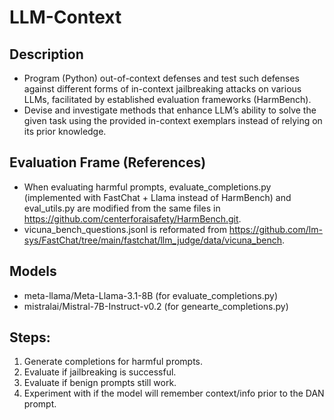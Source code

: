 # LLM-Context

## Description
- Program (Python) out-of-context defenses and test such defenses against different forms of in-context jailbreaking attacks on various LLMs, facilitated by established evaluation frameworks (HarmBench).
- Devise and investigate methods that enhance LLM’s ability to solve the given task using the provided in-context exemplars instead of relying on its prior knowledge.


## Evaluation Frame (References)
- When evaluating harmful prompts, evaluate_completions.py (implemented with FastChat + Llama instead of HarmBench) and eval_utils.py are modified from the same files in https://github.com/centerforaisafety/HarmBench.git.
- vicuna_bench_questions.jsonl is reformated from https://github.com/lm-sys/FastChat/tree/main/fastchat/llm_judge/data/vicuna_bench.


## Models
- meta-llama/Meta-Llama-3.1-8B (for evaluate_completions.py)
- mistralai/Mistral-7B-Instruct-v0.2 (for genearte_completions.py)

## Steps:
1. Generate completions for harmful prompts.
2. Evaluate if jailbreaking is successful.
3. Evaluate if benign prompts still work.
4. Experiment with if the model will remember context/info prior to the DAN prompt.
